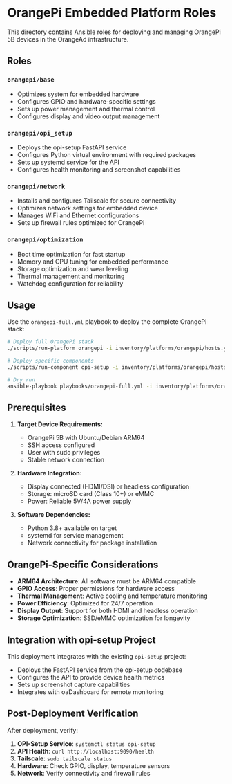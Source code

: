 # OrangePi Embedded Platform Roles

This directory contains Ansible roles for deploying and managing OrangePi 5B devices in the OrangeAd infrastructure.

## Roles

### `orangepi/base`
- Optimizes system for embedded hardware
- Configures GPIO and hardware-specific settings
- Sets up power management and thermal control
- Configures display and video output management

### `orangepi/opi_setup`
- Deploys the opi-setup FastAPI service
- Configures Python virtual environment with required packages
- Sets up systemd service for the API
- Configures health monitoring and screenshot capabilities

### `orangepi/network`
- Installs and configures Tailscale for secure connectivity
- Optimizes network settings for embedded device
- Manages WiFi and Ethernet configurations
- Sets up firewall rules optimized for OrangePi

### `orangepi/optimization`
- Boot time optimization for fast startup
- Memory and CPU tuning for embedded performance
- Storage optimization and wear leveling
- Thermal management and monitoring
- Watchdog configuration for reliability

## Usage

Use the `orangepi-full.yml` playbook to deploy the complete OrangePi stack:

```bash
# Deploy full OrangePi stack
./scripts/run-platform orangepi -i inventory/platforms/orangepi/hosts.yml

# Deploy specific components
./scripts/run-component opi-setup -i inventory/platforms/orangepi/hosts.yml

# Dry run
ansible-playbook playbooks/orangepi-full.yml -i inventory/platforms/orangepi/hosts.yml --check
```

## Prerequisites

1. **Target Device Requirements:**
   - OrangePi 5B with Ubuntu/Debian ARM64
   - SSH access configured
   - User with sudo privileges
   - Stable network connection

2. **Hardware Integration:**
   - Display connected (HDMI/DSI) or headless configuration
   - Storage: microSD card (Class 10+) or eMMC
   - Power: Reliable 5V/4A power supply

3. **Software Dependencies:**
   - Python 3.8+ available on target
   - systemd for service management
   - Network connectivity for package installation

## OrangePi-Specific Considerations

- **ARM64 Architecture**: All software must be ARM64 compatible
- **GPIO Access**: Proper permissions for hardware access
- **Thermal Management**: Active cooling and temperature monitoring
- **Power Efficiency**: Optimized for 24/7 operation
- **Display Output**: Support for both HDMI and headless operation
- **Storage Optimization**: SSD/eMMC optimization for longevity

## Integration with opi-setup Project

This deployment integrates with the existing `opi-setup` project:
- Deploys the FastAPI service from the opi-setup codebase
- Configures the API to provide device health metrics
- Sets up screenshot capture capabilities
- Integrates with oaDashboard for remote monitoring

## Post-Deployment Verification

After deployment, verify:

1. **OPI-Setup Service**: `systemctl status opi-setup`
2. **API Health**: `curl http://localhost:9090/health`
3. **Tailscale**: `sudo tailscale status`
4. **Hardware**: Check GPIO, display, temperature sensors
5. **Network**: Verify connectivity and firewall rules